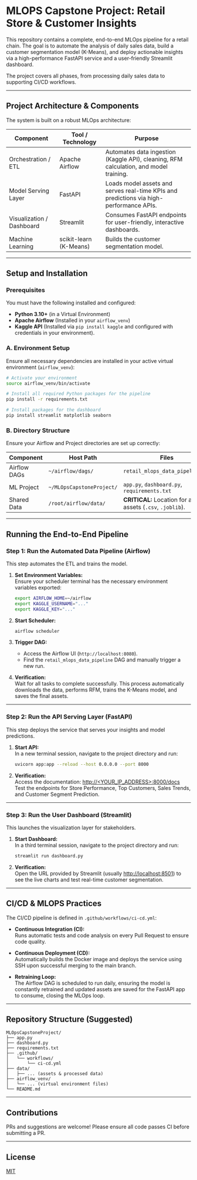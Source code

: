# MLOPS Capstone Project: Retail Store & Customer Insights

This repository contains a complete, end-to-end MLOps pipeline for a retail chain. The goal is to automate the analysis of daily sales data, build a customer segmentation model (K-Means), and deploy actionable insights via a high-performance FastAPI service and a user-friendly Streamlit dashboard.

The project covers all phases, from processing daily sales data to supporting CI/CD workflows.

---

## Project Architecture & Components

The system is built on a robust MLOps architecture:

| Component               | Tool / Technology      | Purpose                                                                                  |
|-------------------------|-----------------------|------------------------------------------------------------------------------------------|
| Orchestration / ETL     | Apache Airflow        | Automates data ingestion (Kaggle API), cleaning, RFM calculation, and model training.    |
| Model Serving Layer     | FastAPI               | Loads model assets and serves real-time KPIs and predictions via high-performance APIs.  |
| Visualization / Dashboard | Streamlit           | Consumes FastAPI endpoints for user-friendly, interactive dashboards.                    |
| Machine Learning        | scikit-learn (K-Means)| Builds the customer segmentation model.                                                  |

---

## Setup and Installation

### Prerequisites

You must have the following installed and configured:

- **Python 3.10+** (in a Virtual Environment)
- **Apache Airflow** (Installed in your `airflow_venv`)
- **Kaggle API** (Installed via `pip install kaggle` and configured with credentials in your environment).

### A. Environment Setup

Ensure all necessary dependencies are installed in your active virtual environment (`airflow_venv`):

```bash
# Activate your environment
source airflow_venv/bin/activate

# Install all required Python packages for the pipeline
pip install -r requirements.txt

# Install packages for the dashboard
pip install streamlit matplotlib seaborn
```

### B. Directory Structure

Ensure your Airflow and Project directories are set up correctly:

| Component       | Host Path                | Files                                  |
|-----------------|-------------------------|----------------------------------------|
| Airflow DAGs    | `~/airflow/dags/`       | `retail_mlops_data_pipeline.py`        |
| ML Project      | `~/MLOpsCapstoneProject/`| `app.py`, `dashboard.py`, `requirements.txt` |
| Shared Data     | `/root/airflow/data/`   | **CRITICAL:** Location for all assets (`.csv`, `.joblib`). |

---

## Running the End-to-End Pipeline

### Step 1: Run the Automated Data Pipeline (Airflow)

This step automates the ETL and trains the model.

1. **Set Environment Variables:**  
   Ensure your scheduler terminal has the necessary environment variables exported:

    ```bash
    export AIRFLOW_HOME=~/airflow
    export KAGGLE_USERNAME="..."
    export KAGGLE_KEY="..."
    ```

2. **Start Scheduler:**

    ```bash
    airflow scheduler
    ```

3. **Trigger DAG:**

    - Access the Airflow UI (`http://localhost:8080`).
    - Find the `retail_mlops_data_pipeline` DAG and manually trigger a new run.

4. **Verification:**  
   Wait for all tasks to complete successfully. This process automatically downloads the data, performs RFM, trains the K-Means model, and saves the final assets.

---

### Step 2: Run the API Serving Layer (FastAPI)

This step deploys the service that serves your insights and model predictions.

1. **Start API:**  
   In a new terminal session, navigate to the project directory and run:

    ```bash
    uvicorn app:app --reload --host 0.0.0.0 --port 8000
    ```

2. **Verification:**  
   Access the documentation: [http://<YOUR_IP_ADDRESS>:8000/docs](http://<YOUR_IP_ADDRESS>:8000/docs)  
   Test the endpoints for Store Performance, Top Customers, Sales Trends, and Customer Segment Prediction.

---

### Step 3: Run the User Dashboard (Streamlit)

This launches the visualization layer for stakeholders.

1. **Start Dashboard:**  
   In a third terminal session, navigate to the project directory and run:

    ```bash
    streamlit run dashboard.py
    ```

2. **Verification:**  
   Open the URL provided by Streamlit (usually [http://localhost:8501](http://localhost:8501)) to see the live charts and test real-time customer segmentation.

---

##  CI/CD & MLOPS Practices

The CI/CD pipeline is defined in `.github/workflows/ci-cd.yml`:

- **Continuous Integration (CI):**  
  Runs automatic tests and code analysis on every Pull Request to ensure code quality.

- **Continuous Deployment (CD):**  
  Automatically builds the Docker image and deploys the service using SSH upon successful merging to the main branch.

- **Retraining Loop:**  
  The Airflow DAG is scheduled to run daily, ensuring the model is constantly retrained and updated assets are saved for the FastAPI app to consume, closing the MLOps loop.

---

## Repository Structure (Suggested)

```
MLOpsCapstoneProject/
├── app.py
├── dashboard.py
├── requirements.txt
├── .github/
│   └── workflows/
│       └── ci-cd.yml
├── data/
│   ├── ... (assets & processed data)
├── airflow_venv/
│   └── ... (virtual environment files)
└── README.md
```

---

## Contributions

PRs and suggestions are welcome! Please ensure all code passes CI before submitting a PR.

---

## License

[MIT](LICENSE)
